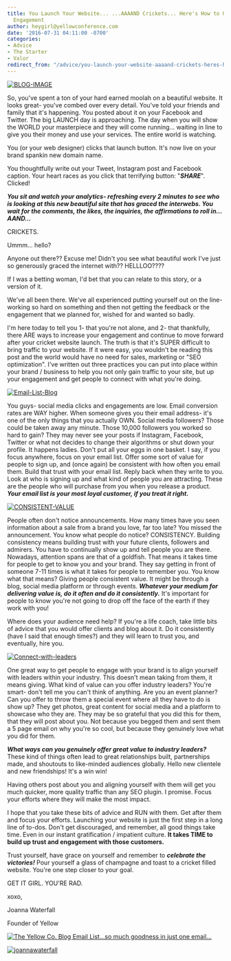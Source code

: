 ```yaml
---
title: You Launch Your Website... ...AAAAND Crickets... Here's How to Up Your Brand
  Engagement
author: heygirl@yellowconference.com
date: '2016-07-31 04:11:00 -0700'
categories:
- Advice
- The Starter
- Valor
redirect_from: "/advice/you-launch-your-website-aaaand-crickets-heres-how-to-up-your-brand-engagement/"
---
```


[![BLOG-IMAGE](http://yellowconference.com/wp-content/uploads/2016/07/BLOG-IMAGE2.jpg)](http://yellowconference.com/wp-content/uploads/2016/07/BLOG-IMAGE2.jpg)

So, you've spent a ton of your hard earned moolah on a beautiful website. It looks great- you've combed over every detail. You've told your friends and family that it's happening. You posted about it on your Facebook and Twitter. The big LAUNCH day is approaching. The day when you will show the WORLD your masterpiece and they will come running... waiting in line to give you their money and use your services. The entire world is watching.

You (or your web designer) clicks that launch button. It's now live on your brand spankin new domain name.

You thoughtfully write out your Tweet, Instagram post and Facebook caption. Your heart races as you click that terrifying button: "_**SHARE**_". Clicked!

_**You sit and watch your analytics- refreshing every 2 minutes to see who is looking at this new beautiful site that has graced the interwebs. You wait for the comments, the likes, the inquiries, the affirmations to roll in... AAND...**_

CRICKETS.

Ummm... hello?

Anyone out there?? Excuse me! Didn't you see what beautiful work I've just so generously graced the internet with?? HELLLOO????

If I was a betting woman, I'd bet that you can relate to this story, or a version of it.

We've all been there. We've all experienced putting yourself out on the line- working so hard on something and then not getting the feedback or the engagement that we planned for, wished for and wanted so badly.

I'm here today to tell you 1- that you're not alone, and 2- that thankfully, there ARE ways to increase your engagement and continue to move forward after your cricket website launch. The truth is that it's SUPER difficult to bring traffic to your website. If it were easy, you wouldn't be reading this post and the world would have no need for sales, marketing or "SEO optimization". I've written out three practices you can put into place within your brand / business to help you not only gain traffic to your site, but up your engagement and get people to connect with what you're doing.

[![Email-List-Blog](http://yellowconference.com/wp-content/uploads/2016/07/Email-List-Blog.jpg)](http://yellowconference.com/wp-content/uploads/2016/07/Email-List-Blog.jpg)

You guys- social media clicks and engagements are low. Email conversion rates are WAY higher. When someone gives you their email address- it's one of the only things that you actually OWN. Social media followers? Those could be taken away any minute. Those 10,000 followers you worked so hard to gain? They may never see your posts if Instagram, Facebook, Twitter or what not decides to change their algorithms or shut down your profile. It happens ladies. Don't put all your eggs in one basket. I say, if you focus anywhere, focus on your email list. Offer some sort of value for people to sign up, and (once again) be consistent with how often you email them. Build that trust with your email list. Reply back when they write to you. Look at who is signing up and what kind of people you are attracting. These are the people who will purchase from you when you release a product. _**Your email list is your most loyal customer, if you treat it right.**_

[![CONSISTENT-VALUE](http://yellowconference.com/wp-content/uploads/2016/07/CONSISTENT-VALUE.jpg)](http://yellowconference.com/wp-content/uploads/2016/07/CONSISTENT-VALUE.jpg)

People often don't notice announcements. How many times have you seen information about a sale from a brand you love, far too late? You missed the announcement. You know what people do notice? CONSISTENCY. Building consistency means building trust with your future clients, followers and admirers. You have to continually show up and tell people you are there. Nowadays, attention spans are that of a goldfish. That means it takes time for people to get to know you and your brand. They say getting in front of someone 7-11 times is what it takes for people to remember you. You know what that means? Giving people consistent value. It might be through a blog, social media platform or through events. _**Whatever your medium for delivering value is, do it often and do it consistently.**_ It's important for people to know you're not going to drop off the face of the earth if they work with you!

Where does your audience need help? If you're a life coach, take little bits of advice that you would offer clients and blog about it. Do it consistently (have I said that enough times?) and they will learn to trust you, and eventually, hire you.

[![Connect-with-leaders](http://yellowconference.com/wp-content/uploads/2016/07/Connect-with-leaders.jpg)](http://yellowconference.com/wp-content/uploads/2016/07/Connect-with-leaders.jpg)

One great way to get people to engage with your brand is to align yourself with leaders within your industry. This doesn't mean taking from them, it means giving. What kind of value can you offer industry leaders? You're smart- don't tell me you can't think of anything. Are you an event planner? Can you offer to throw them a special event where all they have to do is show up? They get photos, great content for social media and a platform to showcase who they are. They may be so grateful that you did this for them, that they will post about you. Not because you begged them and sent them a 5 page email on why you're so cool, but because they genuinely love what you did for them.

_**What ways can you genuinely offer great value to industry leaders?**_ These kind of things often lead to great relationships built, partnerships made, and shoutouts to like-minded audiences globally. Hello new clientele and new friendships! It's a win win!

Having others post about you and aligning yourself with them will get you much quicker, more quality traffic than any SEO plugin. I promise. Focus your efforts where they will make the most impact.

I hope that you take these bits of advice and RUN with them. Get after them and focus your efforts. Launching your website is just the first step in a long line of to-dos. Don't get discouraged, and remember, all good things take time. Even in our instant gratification / impatient culture. **It takes TIME to build up trust and engagement with those customers.**

Trust yourself, have grace on yourself and remember to _**celebrate the victories!**_ Pour yourself a glass of champagne and toast to a cricket filled website. You're one step closer to your goal.

GET IT GIRL. YOU'RE RAD.

xoxo,

Joanna Waterfall

Founder of Yellow

[![The Yellow Co. Blog Email List...so much goodness in just one email...](http://yellowconference.com/wp-content/uploads/2016/07/EMAIL-LIST.png)](http://yellowconference.us3.list-manage2.com/subscribe?u=3f8e45f74e0653e404965e2ef&id=7cb1ced4ff)

[![joannawaterfall](http://yellowconference.com/wp-content/uploads/2016/06/joannawaterfall.jpg)](https://www.instagram.com/joannawaterfall/)

